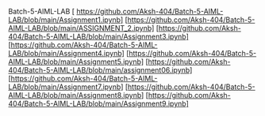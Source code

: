  Batch-5-AIML-LAB
[ https://github.com/Aksh-404/Batch-5-AIML-LAB/blob/main/Assignment1.ipynb]
[https://github.com/Aksh-404/Batch-5-AIML-LAB/blob/main/ASSIGNMENT_2.ipynb]
[https://github.com/Aksh-404/Batch-5-AIML-LAB/blob/main/Assignment3.ipynb]
[https://github.com/Aksh-404/Batch-5-AIML-LAB/blob/main/Assignment4.ipynb]
[https://github.com/Aksh-404/Batch-5-AIML-LAB/blob/main/Assignment5.ipynb]
[https://github.com/Aksh-404/Batch-5-AIML-LAB/blob/main/assignment06.ipynb]
[https://github.com/Aksh-404/Batch-5-AIML-LAB/blob/main/Assignment7.ipynb]
[https://github.com/Aksh-404/Batch-5-AIML-LAB/blob/main/Assignment8.ipynb]
[https://github.com/Aksh-404/Batch-5-AIML-LAB/blob/main/Assignment9.ipynb]
